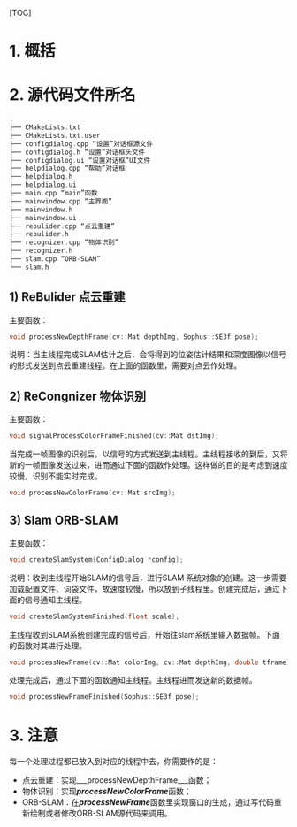 [TOC]

# 1. 概括



# 2. 源代码文件所名

```cpp
.
├── CMakeLists.txt
├── CMakeLists.txt.user
├── configdialog.cpp “设置”对话框源文件
├── configdialog.h “设置”对话框头文件
├── configdialog.ui “设置对话框”UI文件
├── helpdialog.cpp “帮助”对话框
├── helpdialog.h
├── helpdialog.ui
├── main.cpp “main”函数
├── mainwindow.cpp “主界面”
├── mainwindow.h
├── mainwindow.ui
├── rebulider.cpp “点云重建”
├── rebulider.h
├── recognizer.cpp “物体识别”
├── recognizer.h
├── slam.cpp “ORB-SLAM”
└── slam.h
```

## 1) ReBulider 点云重建

主要函数：

```cpp
void processNewDepthFrame(cv::Mat depthImg, Sophus::SE3f pose);
```

说明：当主线程完成SLAM估计之后，会将得到的位姿估计结果和深度图像以信号的形式发送到点云重建线程。在上面的函数里，需要对点云作处理。

## 2) ReCongnizer 物体识别

主要函数：

```cpp
void signalProcessColorFrameFinished(cv::Mat dstImg);
```

当完成一帧图像的识别后，以信号的方式发送到主线程。主线程接收的到后，又将新的一帧图像发送过来，进而通过下面的函数作处理。这样做的目的是考虑到速度较慢，识别不能实时完成。

```cpp
void processNewColorFrame(cv::Mat srcImg);
```

## 3) Slam ORB-SLAM

主要函数：

```cpp
void createSlamSystem(ConfigDialog *config);
```

说明：收到主线程开始SLAM的信号后，进行SLAM 系统对象的创建。这一步需要加载配置文件、词袋文件，故速度较慢，所以放到子线程里。创建完成后，通过下面的信号通知主线程。

```cpp
void createSlamSystemFinished(float scale);
```

主线程收到SLAM系统创建完成的信号后，开始往slam系统里输入数据帧。下面的函数对其进行处理。

```cpp
void processNewFrame(cv::Mat colorImg, cv::Mat depthImg, double tframe);
```

处理完成后，通过下面的函数通知主线程。主线程进而发送新的数据帧。

```cpp
void processNewFrameFinished(Sophus::SE3f pose);
```

# 3. 注意

每一个处理过程都已放入到对应的线程中去，你需要作的是：

+ 点云重建：实现___processNewDepthFrame___函数；
+ 物体识别：实现***processNewColorFrame***函数；
+ ORB-SLAM：在***processNewFrame***函数里实现窗口的生成，通过写代码重新绘制或者修改ORB-SLAM源代码来调用。